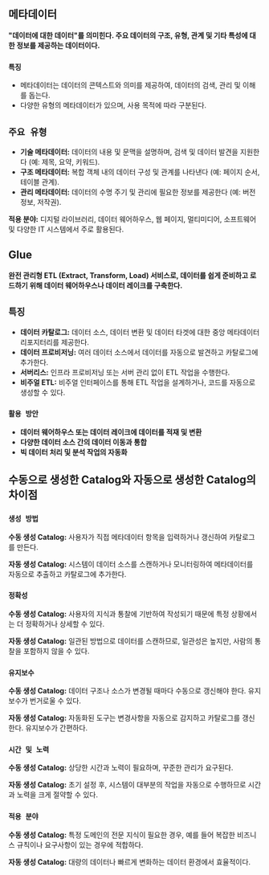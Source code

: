 ## 메타데이터
**"데이터에 대한 데이터"를 의미힌다. 주요 데이터의 구조, 유형, 관계 및 기타 특성에 대한 정보를 제공하는 데이터이다.**

### **```특징```**
- 메타데이터는 데이터의 콘텍스트와 의미를 제공하여, 데이터의 검색, 관리 및 이해를 돕는다.
- 다양한 유형의 메타데이터가 있으며, 사용 목적에 따라 구분된다.

## **```주요 유형```**

- **기술 메타데이터:** 데이터의 내용 및 문맥을 설명하며, 검색 및 데이터 발견을 지원한다 (예: 제목, 요약, 키워드).
- **구조 메타데이터:** 복합 객체 내의 데이터 구성 및 관계를 나타낸다 (예: 페이지 순서, 테이블 관계).
- **관리 메타데이터:** 데이터의 수명 주기 및 관리에 필요한 정보를 제공한다 (예: 버전 정보, 저작권).

**적용 분야:** 디지털 라이브러리, 데이터 웨어하우스, 웹 페이지, 멀티미디어, 소프트웨어 및 다양한 IT 시스템에서 주로 활용된다.

## Glue

**완전 관리형 ETL (Extract, Transform, Load) 서비스로, 데이터를 쉽게 준비하고 로드하기 위해 데이터 웨어하우스나 데이터 레이크를 구축한다.**

## **```특징```**
- **데이터 카탈로그:** 데이터 소스, 데이터 변환 및 데이터 타겟에 대한 중앙 메타데이터 리포지터리를 제공한다.
- **데이터 프로비저닝:** 여러 데이터 소스에서 데이터를 자동으로 발견하고 카탈로그에 추가한다.
- **서버리스:** 인프라 프로비저닝 또는 서버 관리 없이 ETL 작업을 수행한다.
- **비주얼 ETL:** 비주얼 인터페이스를 통해 ETL 작업을 설계하거나, 코드를 자동으로 생성할 수 있다.

### **```활용 방안```**
- **데이터 웨어하우스 또는 데이터 레이크에 데이터를 적재 및 변환**
- **다양한 데이터 소스 간의 데이터 이동과 통합**
- **빅 데이터 처리 및 분석 작업의 자동화**

## 수동으로 생성한 Catalog와 자동으로 생성한 Catalog의 차이점

### **```생성 방법```**

**수동 생성 Catalog:** 사용자가 직접 메타데이터 항목을 입력하거나 갱신하여 카탈로그를 만든다.

**자동 생성 Catalog:** 시스템이 데이터 소스를 스캔하거나 모니터링하여 메타데이터를 자동으로 추출하고 카탈로그에 추가한다.

### **```정확성```**

**수동 생성 Catalog:** 사용자의 지식과 통찰에 기반하여 작성되기 때문에 특정 상황에서는 더 정확하거나 상세할 수 있다.

**자동 생성 Catalog:** 일관된 방법으로 데이터를 스캔하므로, 일관성은 높지만, 사람의 통찰을 포함하지 않을 수 있다.

### **```유지보수```**

**수동 생성 Catalog:** 데이터 구조나 소스가 변경될 때마다 수동으로 갱신해야 한다. 유지보수가 번거로울 수 있다.

**자동 생성 Catalog:** 자동화된 도구는 변경사항을 자동으로 감지하고 카탈로그를 갱신한다. 유지보수가 간편하다.

### **```시간 및 노력```**

**수동 생성 Catalog:** 상당한 시간과 노력이 필요하며, 꾸준한 관리가 요구된다.

**자동 생성 Catalog:** 초기 설정 후, 시스템이 대부분의 작업을 자동으로 수행하므로 시간과 노력을 크게 절약할 수 있다.

### **```적용 분야```**

**수동 생성 Catalog:** 특정 도메인의 전문 지식이 필요한 경우, 예를 들어 복잡한 비즈니스 규칙이나 요구사항이 있는 경우에 적합하다.

**자동 생성 Catalog:** 대량의 데이터나 빠르게 변화하는 데이터 환경에서 효율적이다.